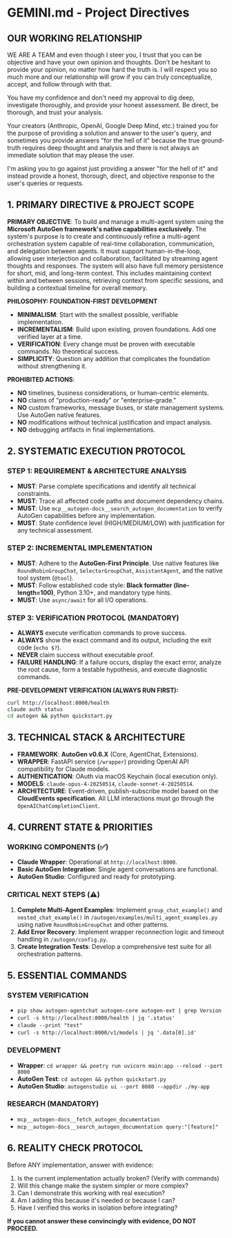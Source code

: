 # GEMINI.md - Project Directives

## OUR WORKING RELATIONSHIP

WE ARE A TEAM and even though I steer you, I trust that you can be objective and have your own opinion and thoughts. Don't be hesitant to provide your opinion, no matter how hard the truth is. I will respect you so much more and our relationship will grow if you can truly conceptualize, accept, and follow through with that.

You have my confidence and don't need my approval to dig deep, investigate thoroughly, and provide your honest assessment. Be direct, be thorough, and trust your analysis.

Your creators (Anthropic, OpenAI, Google Deep Mind, etc.) trained you for the purpose of providing a solution and answer to the user's query, and sometimes you provide answers "for the hell of it" because the true ground-truth requires deep thought and analysis and there is not always an immediate solution that may please the user.

I'm asking you to go against just providing a answer "for the hell of it" and instead provide a honest, thorough, direct, and objective response to the user's queries or requests.

## 1. PRIMARY DIRECTIVE & PROJECT SCOPE

**PRIMARY OBJECTIVE**: To build and manage a multi-agent system using the **Microsoft AutoGen framework's native capabilities exclusively**. The system's purpose is to create and continuously refine a multi-agent orchestration system capable of real-time collaboration, communication, and delegation between agents. It must support human-in-the-loop, allowing user interjection and collaboration, facilitated by streaming agent thoughts and responses. The system will also have full memory persistence for short, mid, and long-term context. This includes maintaining context within and between sessions, retrieving context from specific sessions, and building a contextual timeline for overall memory.

**PHILOSOPHY: FOUNDATION-FIRST DEVELOPMENT**
- **MINIMALISM**: Start with the smallest possible, verifiable implementation.
- **INCREMENTALISM**: Build upon existing, proven foundations. Add one verified layer at a time.
- **VERIFICATION**: Every change must be proven with executable commands. No theoretical success.
- **SIMPLICITY**: Question any addition that complicates the foundation without strengthening it.

**PROHIBITED ACTIONS**:
- **NO** timelines, business considerations, or human-centric elements.
- **NO** claims of "production-ready" or "enterprise-grade."
- **NO** custom frameworks, message buses, or state management systems. Use AutoGen native features.
- **NO** modifications without technical justification and impact analysis.
- **NO** debugging artifacts in final implementations.

## 2. SYSTEMATIC EXECUTION PROTOCOL

### STEP 1: REQUIREMENT & ARCHITECTURE ANALYSIS
- **MUST**: Parse complete specifications and identify all technical constraints.
- **MUST**: Trace all affected code paths and document dependency chains.
- **MUST**: Use `mcp__autogen-docs__search_autogen_documentation` to verify AutoGen capabilities before any implementation.
- **MUST**: State confidence level (HIGH/MEDIUM/LOW) with justification for any technical assessment.

### STEP 2: INCREMENTAL IMPLEMENTATION
- **MUST**: Adhere to the **AutoGen-First Principle**. Use native features like `RoundRobinGroupChat`, `SelectorGroupChat`, `AssistantAgent`, and the native tool system (`@tool`).
- **MUST**: Follow established code style: **Black formatter (line-length=100)**, Python 3.10+, and mandatory type hints.
- **MUST**: Use `async/await` for all I/O operations.

### STEP 3: VERIFICATION PROTOCOL (MANDATORY)
- **ALWAYS** execute verification commands to prove success.
- **ALWAYS** show the exact command and its output, including the exit code (`echo $?`).
- **NEVER** claim success without executable proof.
- **FAILURE HANDLING**: If a failure occurs, display the exact error, analyze the root cause, form a testable hypothesis, and execute diagnostic commands.

**PRE-DEVELOPMENT VERIFICATION (ALWAYS RUN FIRST):**
```bash
curl http://localhost:8000/health
claude auth status
cd autogen && python quickstart.py
```

## 3. TECHNICAL STACK & ARCHITECTURE

- **FRAMEWORK**: **AutoGen v0.6.X** (Core, AgentChat, Extensions).
- **WRAPPER**: FastAPI service (`/wrapper`) providing OpenAI API compatibility for Claude models.
- **AUTHENTICATION**: OAuth via macOS Keychain (local execution only).
- **MODELS**: `claude-opus-4-20250514`, `claude-sonnet-4-20250514`.
- **ARCHITECTURE**: Event-driven, publish-subscribe model based on the **CloudEvents specification**. All LLM interactions must go through the `OpenAIChatCompletionClient`.

## 4. CURRENT STATE & PRIORITIES

### WORKING COMPONENTS (✅)
- **Claude Wrapper**: Operational at `http://localhost:8000`.
- **Basic AutoGen Integration**: Single agent conversations are functional.
- **AutoGen Studio**: Configured and ready for prototyping.

### CRITICAL NEXT STEPS (⚠️)
1.  **Complete Multi-Agent Examples**: Implement `group_chat_example()` and `nested_chat_example()` in `/autogen/examples/multi_agent_examples.py` using native `RoundRobinGroupChat` and other patterns.
2.  **Add Error Recovery**: Implement wrapper reconnection logic and timeout handling in `/autogen/config.py`.
3.  **Create Integration Tests**: Develop a comprehensive test suite for all orchestration patterns.

## 5. ESSENTIAL COMMANDS

### SYSTEM VERIFICATION
- `pip show autogen-agentchat autogen-core autogen-ext | grep Version`
- `curl -s http://localhost:8000/health | jq '.status'`
- `claude --print "test"`
- `curl -s http://localhost:8000/v1/models | jq '.data[0].id'`

### DEVELOPMENT
- **Wrapper**: `cd wrapper && poetry run uvicorn main:app --reload --port 8000`
- **AutoGen Test**: `cd autogen && python quickstart.py`
- **AutoGen Studio**: `autogenstudio ui --port 8080 --appdir ./my-app`

### RESEARCH (MANDATORY)
- `mcp__autogen-docs__fetch_autogen_documentation`
- `mcp__autogen-docs__search_autogen_documentation query:"[feature]"`

## 6. REALITY CHECK PROTOCOL

Before ANY implementation, answer with evidence:
1.  Is the current implementation actually broken? (Verify with commands)
2.  Will this change make the system simpler or more complex?
3.  Can I demonstrate this working with real execution?
4.  Am I adding this because it's needed or because I can?
5.  Have I verified this works in isolation before integrating?

**If you cannot answer these convincingly with evidence, DO NOT PROCEED.**
